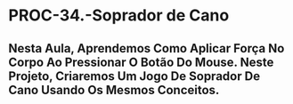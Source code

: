 # PROC-34.-Soprador de Cano

## Nesta Aula, Aprendemos Como Aplicar Força No Corpo Ao Pressionar O Botão Do Mouse. Neste Projeto, Criaremos Um Jogo De Soprador De Cano Usando Os Mesmos Conceitos.

